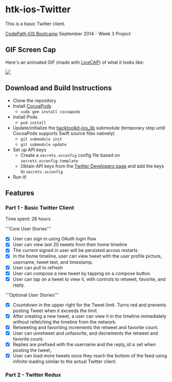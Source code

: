 htk-ios-Twitter
============

This is a basic Twitter client.

[CodePath iOS Bootcamp](http://codepath.com/iosbootcamp) September 2014 - Week 3 Project

## GIF Screen Cap

Here's an animated GIF (made with [LiceCAP](http://www.cockos.com/licecap/)) of what it looks like:

![](https://raw.githubusercontent.com/hacktoolkit/htk-ios-Twitter/master/twitter_screencap_20141006.gif)

## Download and Build Instructions

* Clone the repository
* Install [CocoaPods](http://cocoapods.org/)
  * `sudo gem install cocoapods`
* Install Pods
  * `pod install`
* Update/initialize the [hacktoolkit-ios_lib](https://github.com/hacktoolkit/hacktoolkit-ios_lib) submodule (temporary step until CocoaPods supports Swift source files natively)
  * `git submodule init`
  * `git submodule update`
* Set up API keys
  * Create a `secrets.xcconfig` config file based on `secrets.xcconfig.template`
  * Obtain API keys from the [Twitter Developers page](http://www.twitter.com/developers/manage_api_keys) and add the keys to `secrets.xcconfig`
* Run it!

## Features

### Part 1 - Basic Twitter Client

Time spent: 26 hours

'''Core User Stories'''

* [x] User can sign in using OAuth login flow
* [x] User can view last 20 tweets from their home timeline
* [x] The current signed in user will be persisted across restarts
* [x] In the home timeline, user can view tweet with the user profile picture, username, tweet text, and timestamp. 
* [x] User can pull to refresh
* [x] User can compose a new tweet by tapping on a compose button.
* [x] User can tap on a tweet to view it, with controls to retweet, favorite, and reply.

'''Optional User Stories'''

* [x] Countdown in the upper right for the Tweet limit. Turns red and prevents posting Tweet when it exceeds the limit.
* [x] After creating a new tweet, a user can view it in the timeline immediately without refetching the timeline from the network.
* [x] Retweeting and favoriting increments the retweet and favorite count.
* [x] User can unretweet and unfavorite, and decrements the retweet and favorite count.
* [x] Replies are prefixed with the username and the reply_id is set when posting the tweet,
* [x] User can load more tweets once they reach the bottom of the feed using infinite loading similar to the actual Twitter client.

### Part 2 - Twitter Redux
